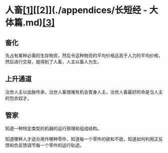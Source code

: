 # 人畜[[1]](./appendices/道德经.md)[[2]](./appendices/长短经 - 大体篇.md)[[3]](./appendices/罗织经.md)

## 畜化

先占有某种必需的生存物资，然后令这种物资的平均价格远高于人力的平均价格，然后进行交易，就得到了人畜，人主以畜人为生。

## 上升通道

治世人主以血脉传承，治世人畜很难有机会晋身人主，治世人畜最好的命是当人主的包衣奴才。

## 管家

知道一种特定类型的机器的运行原理和组成结构。

知道哪种人才适合用作哪种零件，知道每一个零件的欲和不欲，知道如何利用正反馈和负反馈调节每一个零件的运行轨迹。
